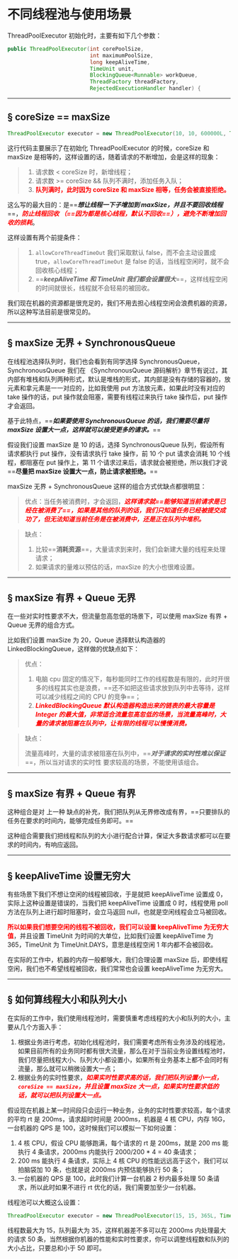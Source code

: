 # 不同线程池与使用场景

ThreadPoolExecutor 初始化时，主要有如下几个参数：

```java
public ThreadPoolExecutor(int corePoolSize,
                          int maximumPoolSize,
                          long keepAliveTime,
                          TimeUnit unit,
                          BlockingQueue<Runnable> workQueue,
                          ThreadFactory threadFactory,
                          RejectedExecutionHandler handler) {
```



------

## &sect; coreSize == maxSize

```java
ThreadPoolExecutor executor = new ThreadPoolExecutor(10, 10, 600000L, TimeUnit.DAYS, new LinkedBlockingQueue());
```

这行代码主要展示了在初始化 ThreadPoolExecutor 的时候，coreSize 和 maxSize 是相等的，这样设置的话，随着请求的不断增加，会是这样的现象：

> 1. 请求数 < coreSize 时，新增线程；
> 2. 请求数 >= coreSize && 队列不满时，添加任务入队；
> 3. <font color='red'>**队列满时，此时因为 coreSize 和 maxSize 相等，任务会被直接拒绝。**</font>

这么写的最大目的：是==***想让线程一下子增加到 maxSize，并且不要回收线程***==，<font color='red'>***防止线程回收 （==因为都是核心线程，默认不回收==），避免不断增加回收的损耗***</font>。

这样设置有两个前提条件：

> 1. `allowCoreThreadTimeOut` 我们采取默认 false，而不会主动设置成 true，`allowCoreThreadTimeOut` 是 false 的话，当线程空闲时，就不会回收核心线程；
> 2. ==***keepAliveTime 和 TimeUnit 我们都会设置很大***==，这样线程空闲的时间就很长，线程就不会轻易的被回收。

我们现在机器的资源都是很充足的，我们不用去担心线程空闲会浪费机器的资源，所以这种写法目前是很常见的。

------



## &sect; maxSize 无界 + SynchronousQueue

在线程池选择队列时，我们也会看到有同学选择 SynchronousQueue，SynchronousQueue 我们在 《SynchronousQueue 源码解析》章节有说过，其内部有堆栈和队列两种形式，默认是堆栈的形式，其内部是没有存储的容器的，放元素和拿元素是一一对应的，比如我使用 put 方法放元素，如果此时没有对应的 take 操作的话，put 操作就会阻塞，需要有线程过来执行 take 操作后，put 操作才会返回。

基于此特点，==***如果要使用 SynchronousQueue 的话，我们需要尽量将 maxSize 设置大一点，这样就可以接受更多的请求。***==

假设我们设置 maxSize 是 10 的话，选择 SynchronousQueue 队列，假设所有请求都执行 put 操作，没有请求执行 take 操作，前 10 个 put 请求会消耗 10 个线程，都阻塞在 put 操作上，第 11 个请求过来后，请求就会被拒绝，所以我们才说==**尽量把 maxSize 设置大一点，防止请求被拒绝。**==

maxSize 无界 + SynchronousQueue 这样的组合方式优缺点都很明显：



> 优点：当任务被消费时，才会返回，<font color='red'>***这样请求就==能够知道当前请求是已经在被消费了==，如果是其他的队列的话，我们只知道任务已经被提交成功了，但无法知道当前任务是在被消费中，还是正在队列中堆积。***</font>

> 缺点：
>
> 1. 比较==**消耗资源**==，大量请求到来时，我们会新建大量的线程来处理请求；
> 2. 如果请求的量难以预估的话，maxSize 的大小也很难设置。

------

## &sect; maxSize 有界 + Queue 无界

在一些对实时性要求不大，但流量忽高忽低的场景下，可以使用 maxSize 有界 + Queue 无界的组合方式。

比如我们设置 maxSize 为 20，Queue 选择默认构造器的 LinkedBlockingQueue，这样做的优缺点如下：

> 优点：
>
> 1. 电脑 cpu 固定的情况下，每秒能同时工作的线程数是有限的，此时开很多的线程其实也是浪费，==还不如把这些请求放到队列中去等待，这样可以减少线程之间的 CPU 的竞争==；
> 2. <font color='red'>***LinkedBlockingQueue 默认构造器构造出来的链表的最大容量是 Integer 的最大值，非常适合流量忽高忽低的场景，当流量高峰时，大量的请求被阻塞在队列中，让有限的线程可以慢慢消费。***</font>

> 缺点：
>
> ​	流量高峰时，大量的请求被阻塞在队列中，==***对于请求的实时性难以保证***==，所以当对请求的实时性	要求较高的场景，不能使用该组合。

------



## &sect; maxSize 有界 + Queue 有界

这种组合是对 上一种 缺点的补充，我们把队列从无界修改成有界，==只要排队的任务在要求的时间内，能够完成任务即可。==

这种组合需要我们把线程和队列的大小进行配合计算，保证大多数请求都可以在要求的时间内，有响应返回。

------



## &sect; keepAliveTime 设置无穷大

有些场景下我们不想让空闲的线程被回收，于是就把 keepAliveTime 设置成 0，实际上这种设置是错误的，当我们把 keepAliveTime 设置成 0 时，线程使用 poll 方法在队列上进行超时阻塞时，会立马返回 null，也就是空闲线程会立马被回收。

<font color='red'>**所以如果我们想要空闲的线程不被回收，我们可以设置 keepAliveTime 为无穷大值**</font>，并且设置 TimeUnit 为时间的大单位，比如我们设置 keepAliveTime 为 365，TimeUnit 为 TimeUnit.DAYS，意思是线程空闲 1 年内都不会被回收。

在实际的工作中，机器的内存一般都够大，我们合理设置 maxSize 后，即使线程空闲，我们也不希望线程被回收，我们常常也会设置 keepAliveTime 为无穷大。



------

## &sect; 如何算线程大小和队列大小

在实际的工作中，我们使用线程池时，需要慎重考虑线程的大小和队列的大小，主要从几个方面入手：

1. 根据业务进行考虑，初始化线程池时，我们需要考虑所有业务涉及的线程池，如果目前所有的业务同时都有很大流量，那么在对于当前业务设置线程池时，我们尽量把线程大小、队列大小都设置小，如果所有业务基本上都不会同时有流量，那么就可以稍微设置大一点；
2. 根据业务的实时性要求，<font color='red'>***如果实时性要求高的话，我们把队列设置小一点，`coreSize == maxSize`，并且设置 maxSize 大一点，如果实时性要求低的话，就可以把队列设置大一点。***</font>

假设现在机器上某一时间段只会运行一种业务，业务的实时性要求较高，每个请求的平均 rt 是 200ms，请求超时时间是 2000ms，机器是 4 核 CPU，内存 16G，一台机器的 QPS 是 100，这时候我们可以模拟一下如何设置：

1. 4 核 CPU，假设 CPU 能够跑满，每个请求的 rt 是 200ms，就是 200 ms 能执行 4 条请求，2000ms 内能执行 2000/200 * 4 = 40 条请求；
2. 200 ms 能执行 4 条请求，实际上 4 核 CPU 的性能远远高于这个，我们可以拍脑袋加 10 条，也就是说 2000ms 内预估能够执行 50 条；
3. 一台机器的 QPS 是 100，此时我们计算一台机器 2 秒内最多处理 50 条请求，所以此时如果不进行 rt 优化的话，我们需要加至少一台机器。

线程池可以大概这么设置：

```java
ThreadPoolExecutor executor = new ThreadPoolExecutor(15, 15, 365L, TimeUnit.DAYS,new LinkedBlockingQueue(35));
```

线程数最大为 15，队列最大为 35，这样机器差不多可以在 2000ms 内处理最大的请求 50 条，当然根据你机器的性能和实时性要求，你可以调整线程数和队列的大小占比，只要总和小于 50 即可。
